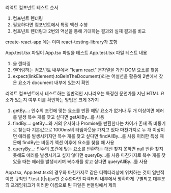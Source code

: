 리액트 컴포넌트 테스트 순서
1. 컴포넌트 렌더링
2. 필요하다면 컴포넌트에서 특정 액션 수행
3. 컴포넌트 렌더링과 2번의 액션을 통해 기대하는 결과와 실제 결과를 비교

create-react-app 에는 이미 react-testing-library가 포함

App.test.tsx 파일이 App.tsx 파일을 테스트
App.test.tsx 파일 테스트 내용
1. <App/>을 렌더링
2. 렌더링하는 컴포넌트 내부에서 "learn react" 문자열을 가진 DOM 요소를 찾음
3. expect(linkElement).toBeInTheDocument()라는 어설션을 활용해 2번에서 찾은 요소가 document 내부에 있는지 확인

리액트 컴포넌트에서 테스트하는 일반적인 시나리오는 특정한 문언가를 지닌 HTML 요소가 있는지 여부
이를 확인하는 방법은 크게 3가지

1. getBy...: 인수의 조건에 맞는 요소를 반환 해당 요소가 없거나 두 개 이상이면 에러를 발생 복수 개를 찾고 싶다면 getAllBy...를 사용
2. findBy...: getBy...와 거의 유사하나 Promise를 반환한다는 차이가 존재 즉 비동기로 찾는다 기본값으로 1000ms의 타임아웃을 가지고 있다 
    마찬가지로 두 개 이상이면 에러를 발생시키지만 복수 개를 찾고 싶다면 findAllBy...를 사용 이러한 특성 때문에 findBy는 비동기 액션 이후에 
    요소를 찾을 때 사용
3. queryBy...: 인수의 조건에 맞는 요소를 반환하는 대신 찾지 못하면 null 반환 찾지 못해도 에러를 발생시키고 싶지 않다면 queryBy...를 사용
    마찬가지로 복수 개를 찾았을 때는 에러를 발생시키며 복수개를 찾고 싶다면 queryAllBy...를 사용

App.tsx, App.test.tsx의 경우와 마찬가지로 같은 디렉터리상에 위치하는 것이 일반적 
이름 규칙인 *.test.{t|s}jsx만 준수한다면 디렉터리 내부에서 명확하게 구별되고 대부분의 프레임워크가 이러한 이름으로 된 파일은 번들링에서 제외